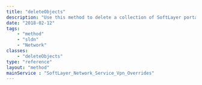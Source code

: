 ```yaml
---
title: "deleteObjects"
description: "Use this method to delete a collection of SoftLayer portal VPN user subnet overrides. "
date: "2018-02-12"
tags:
    - "method"
    - "sldn"
    - "Network"
classes:
    - "deleteObjects"
type: "reference"
layout: "method"
mainService : "SoftLayer_Network_Service_Vpn_Overrides"
---
```

